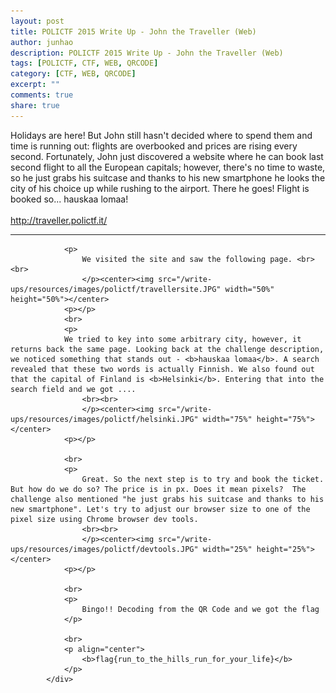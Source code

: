 ```yaml
---
layout: post
title: POLICTF 2015 Write Up - John the Traveller (Web)
author: junhao
description: POLICTF 2015 Write Up - John the Traveller (Web)
tags: [POLICTF, CTF, WEB, QRCODE]
category: [CTF, WEB, QRCODE]
excerpt: ""
comments: true
share: true
---
```


<div class="holder">   
				<p>
					Holidays are here! But John still hasn't decided where to spend them and time is running out: flights are overbooked and prices are rising every second. Fortunately, John just discovered a website where he can book last second flight to all the European capitals; however, there's no time to waste, so he just grabs his suitcase and thanks to his new smartphone he looks the city of his choice up while rushing to the airport. There he goes! Flight is booked so... hauskaa lomaa! <br><br>
					<a href="http://traveller.polictf.it/">http://traveller.polictf.it/</a>
				</p>
				<hr/>
	
				<p>
					We visited the site and saw the following page. <br><br>
					</p><center><img src="/write-ups/resources/images/polictf/travellersite.JPG" width="50%" height="50%"></center>
				<p></p>
				<br>
				<p>
				We tried to key into some arbitrary city, however, it returns back the same page. Looking back at the challenge description, we noticed something that stands out - <b>hauskaa lomaa</b>. A search revealed that these two words is actually Finnish. We also found out that the capital of Finland is <b>Helsinki</b>. Entering that into the search field and we got ....
					<br><br>
					</p><center><img src="/write-ups/resources/images/polictf/helsinki.JPG" width="75%" height="75%"></center>
				<p></p>
				
				<br>
				<p>
					Great. So the next step is to try and book the ticket. But how do we do so? The price is in px. Does it mean pixels?  The challenge also mentioned "he just grabs his suitcase and thanks to his new smartphone". Let's try to adjust our browser size to one of the pixel size using Chrome browser dev tools. 
					<br><br>
					</p><center><img src="/write-ups/resources/images/polictf/devtools.JPG" width="25%" height="25%"></center>
				<p></p>

				<br>
				<p>
					Bingo!! Decoding from the QR Code and we got the flag
				</p>
				
				<br>
				<p align="center">
					<b>flag{run_to_the_hills_run_for_your_life}</b>
				</p>
			</div>